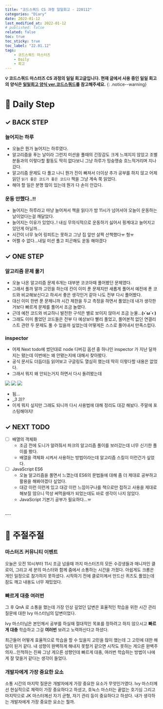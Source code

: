 ```yaml
---
title: "코드스쿼드 CS 과정 일일회고 - 220112"
categories: "Diary"
date: 2022-01-12
last_modified_at: 2022-01-12
# published: false
related: false
toc: true
toc_sticky: true
toc_label: "22.01.12"
tags:
    - 코드스쿼드 마스터즈
    - Daily
    - 회고
---
```

__💡 코드스쿼드 마스터즈 CS 과정의 일일 회고글입니다. 현재 글에서 사용 중인 일일 회고의 양식은 [<U>일일회고 양식 ver.코드스쿼드</U>](https://hemudi.github.io/diary/daily-retrospective-form/)를 참고해주세요.__
{: .notice--warning}

# __💭 Daily Step__
## __✓ BACK STEP__
### __늘어지는 하루__
- 오늘은 뭔가 늘어지는 하루였다.
- 알고리즘을 푸는 날이라 그런지 미션을 풀때의 긴장감도 크게 느껴지지 않았고 조별 분들과의 이렇다할 활동도 딱히 없다보니 그냥 하루가 밍숭맹숭 흐느적거리며 지나갔다.
- 알고리즘 문제도 다 풀고 나니 뭔가 진이 빠져서 더이상 추가 공부를 하지 않고 어제 읽던 `읽기 좋은 코드가 좋은 코드다` 책을 그냥 계속 쭉 읽었다.
- 해야 할 일은 분명 많이 있는데 뭔가 다 손이 안갔다.

### __운동 안했다..!!__
- 늘어지는 하루라고 마냥 늘어져서 책을 읽다가 밤 11시가 넘어서야 오늘이 운동하는 날이었다는걸 깨달았다.
- 늘어지는 이유가 있었다..! 내심 무의식적으로 운동하기 싫어서 핑계대고 늘어지고 있던게 아닐까...
- 시간이 너무 늦어 링피트는 못하고 그냥 집 앞만 살짝 산책했다ㅠ 헝ㅠ
- 어쩔 수 없다...내일 미션 풀고 피곤해도 운동 해야겠다

## __✓ ONE STEP__
### __알고리즘 문제 풀기__
- 오늘 나온 알고리즘 문제 6개는 대부분 코코아때 풀어봤던 문제였다.
- 그래서 풀까 말까 고민을 하는데 칸이 이미 푼 문제지만 새롭게 풀어서 예전에 푼 코드와 비교해보신다고 하셔서 좋은 생각인거 같아 나도 전부 다시 풀어봤다.
- 대신 이미 한번 푼 문제니까 시간 제한을 두고 측정을 하면서 풀었는데 내가 생각한거보다 빠르게 문제를 풀어서 조금 놀랬다.
- 근데 예전 코드와 비교하니 발전한 구석은 별로 보이지 않아서 조금 눈물...__(›´ω`‹ )__
- 그래도 이미 풀었던 코드들은 전부 다 예상보다 빨리 풀었고, 풀어본적 없던 연결리스트 관련 두 문제도 풀 수 있을까 싶었는데 어떻게든 스스로 풀어내서 만족스럽다.

### __inspector__
- 어제 Next todo에 썼던대로 node 디버깅 옵션 중 하나인 inspector 가 지난 달까지는 됐는데 이번에는 왜 안됐는지에 대해서 찾아봤다.
- 공식 문서도 더듬더듬 읽어보고 구글링도 열심히 했는데 딱히 이렇다할 내용은 없었다.
- 그래서 뭐지 왜 안되는거지 하면서 다시 돌려봤는데

![](../../../assets/images/node_inspector_1.png)
![](../../../assets/images/node_inspector_2.png)
![](../../../assets/images/node_inspector_3.png)

- 됨...
- __3 _3)?__
- 이게 뭐지 싶지만 그래도 되니까 다시 사용법에 대해 정리도 대강 해놨다. 주말에 포스팅해야지!

## __✓ NEXT TODO__
- [ ] 배열의 객체화
  - 조금 전에 도니가 알려줘서 파크의 알고리즘 풀이를 보러갔는데 너무 신기한 풀이를 봤다.
  - 배열을 객체화 시켜서 사용하는 방법이라는데 알고리즘 스킬이 이런건가 싶었다.
- [ ] JavaScript ES6
  - 오늘 알고리즘을 풀면서 느꼈는데 ES6의 문법들에 대해 좀 더 제대로 공부하고 활용을 해봐야겠다 싶었다.
  - 대강 이런 이런게 있고 대강 이런 느낌이구나를 책으로만 접하고 사용을 제대로 해보질 않으니 막상 써먹을때가 되었는데도 바로 생각이 나지 않았다.
  - JavaScript 기본기 공부가 필요하다...ㅠ
  
<br>
---
<br>

# __💬 주절주절__
### __마스터즈 커뮤니티 이벤트__
오늘은 오전 10시부터 11시 조금 넘을때 까지 마스터즈의 모든 수강생들과 매니저인 클로이, 그리고 세 분의 마스터와 함께 줌에서 소통하는 시간을 가졌다. 아쉽게도 크롱은 개인 일정으로 참가하지 못하셨다. 시작하기 전에 클로이께서 만드신 퀴즈도 풀었는데 잠도 깨고 내용도 너무 재밌었다.  

### __빠르게 대충 여러번__
그 후 QnA 로 소통을 했는데 가장 인상 깊었던 답변은 효율적인 학습을 위한 시간 관리 질문에 대한 Ivy 마스터님의 답변이었다.  

Ivy 마스터님은 본인께서 공부를 하실때 절대적인 목표를 정하려고 하지 않으시고 __빠르게 대충__ 학습하고 그걸 __여러번__ 보려고 노력하신다고 하셨다.  

최근들어 어떻게 효율적으로 학습을 할 수 있을지 고민을 많이 했는데 그 고민에 대한 해답이 된거 같다. 내 성향이 완벽하게 해내지 못할거 같으면 시작도 못하는 게으른 완벽주의자...인척하는 진짜 그냥 게으른 성향인데 빠르게 대충, 여러번 학습하는 방법이 나에게 잘 맞을거 같다는 생각이 들었다.  

### __개발자에게 가장 중요한 요소__
소통 시간의 마지막 질문은 개발자에게 가장 중요한 요소가 무엇인가였다. Ivy 마스터께선 현실적으로 체력이 가장 중요하다고 하셨고, 호눅스 마스터는 끝없는 호기심 그리고 마지막으로 JK 마스터께선 자기 균형, 자기 관리 등이 중요하다고 하셨다. 내가 생각하는 개발자에게 가장 중요한 요소는 뭘까.  